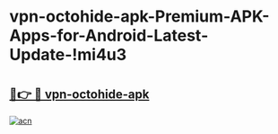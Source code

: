 # vpn-octohide-apk-Premium-APK-Apps-for-Android-Latest-Update-!mi4u3

# <h2><a href="https://kkhkcg.esa.edu.pl?title=vpn-octohide-apk&ref=mi4u3">🔗👉 🔴 vpn-octohide-apk</a></h2>

[![acn](https://github.com/user-attachments/assets/0f9c940e-d8b0-45ae-aac7-cd30a18b3e1c)](https://kkhkcg.esa.edu.pl?title=vpn-octohide-apk&ref=mi4u3)


